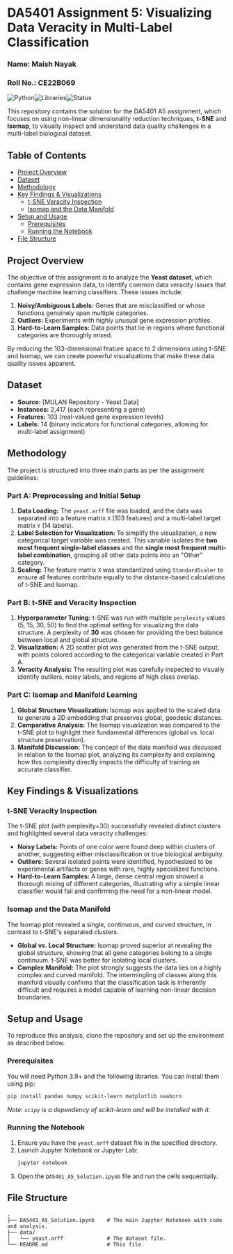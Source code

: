 # DA5401 Assignment 5: Visualizing Data Veracity in Multi-Label Classification

### Name: Maish Nayak
### Roll No.: CE22B069

![Python](https://img.shields.io/badge/Python-3.9%2B-blue.svg)![Libraries](https://img.shields.io/badge/Libraries-Scikit--learn%20%7C%20Pandas%20%7C%20Matplotlib-orange.svg)![Status](https://img.shields.io/badge/Status-Completed-green.svg)

This repository contains the solution for the DA5401 A5 assignment, which focuses on using non-linear dimensionality reduction techniques, **t-SNE** and **Isomap**, to visually inspect and understand data quality challenges in a multi-label biological dataset.

## Table of Contents
- [Project Overview](#project-overview)
- [Dataset](#dataset)
- [Methodology](#methodology)
- [Key Findings & Visualizations](#key-findings--visualizations)
  - [t-SNE Veracity Inspection](#t-sne-veracity-inspection)
  - [Isomap and the Data Manifold](#isomap-and-the-data-manifold)
- [Setup and Usage](#setup-and-usage)
  - [Prerequisites](#prerequisites)
  - [Running the Notebook](#running-the-notebook)
- [File Structure](#file-structure)

## Project Overview

The objective of this assignment is to analyze the **Yeast dataset**, which contains gene expression data, to identify common data veracity issues that challenge machine learning classifiers. These issues include:

1.  **Noisy/Ambiguous Labels:** Genes that are misclassified or whose functions genuinely span multiple categories.
2.  **Outliers:** Experiments with highly unusual gene expression profiles.
3.  **Hard-to-Learn Samples:** Data points that lie in regions where functional categories are thoroughly mixed.

By reducing the 103-dimensional feature space to 2 dimensions using t-SNE and Isomap, we can create powerful visualizations that make these data quality issues apparent.

## Dataset

-   **Source:** [MULAN Repository - Yeast Data]
-   **Instances:** 2,417 (each representing a gene)
-   **Features:** 103 (real-valued gene expression levels)
-   **Labels:** 14 (binary indicators for functional categories, allowing for multi-label assignment)

## Methodology

The project is structured into three main parts as per the assignment guidelines:

### Part A: Preprocessing and Initial Setup
1.  **Data Loading:** The `yeast.arff` file was loaded, and the data was separated into a feature matrix `X` (103 features) and a multi-label target matrix `Y` (14 labels).
2.  **Label Selection for Visualization:** To simplify the visualization, a new categorical target variable was created. This variable isolates the **two most frequent single-label classes** and the **single most frequent multi-label combination**, grouping all other data points into an "Other" category.
3.  **Scaling:** The feature matrix `X` was standardized using `StandardScaler` to ensure all features contribute equally to the distance-based calculations of t-SNE and Isomap.

### Part B: t-SNE and Veracity Inspection
1.  **Hyperparameter Tuning:** t-SNE was run with multiple `perplexity` values (5, 15, 30, 50) to find the optimal setting for visualizing the data structure. A perplexity of **30** was chosen for providing the best balance between local and global structure.
2.  **Visualization:** A 2D scatter plot was generated from the t-SNE output, with points colored according to the categorical variable created in Part A.
3.  **Veracity Analysis:** The resulting plot was carefully inspected to visually identify outliers, noisy labels, and regions of high class overlap.

### Part C: Isomap and Manifold Learning
1.  **Global Structure Visualization:** Isomap was applied to the scaled data to generate a 2D embedding that preserves global, geodesic distances.
2.  **Comparative Analysis:** The Isomap visualization was compared to the t-SNE plot to highlight their fundamental differences (global vs. local structure preservation).
3.  **Manifold Discussion:** The concept of the data manifold was discussed in relation to the Isomap plot, analyzing its complexity and explaining how this complexity directly impacts the difficulty of training an accurate classifier.

## Key Findings & Visualizations

### t-SNE Veracity Inspection

The t-SNE plot (with perplexity=30) successfully revealed distinct clusters and highlighted several data veracity challenges:
-   **Noisy Labels:** Points of one color were found deep within clusters of another, suggesting either misclassification or true biological ambiguity.
-   **Outliers:** Several isolated points were identified, hypothesized to be experimental artifacts or genes with rare, highly specialized functions.
-   **Hard-to-Learn Samples:** A large, dense central region showed a thorough mixing of different categories, illustrating why a simple linear classifier would fail and confirming the need for a non-linear model.


### Isomap and the Data Manifold

The Isomap plot revealed a single, continuous, and curved structure, in contrast to t-SNE's separated clusters.
-   **Global vs. Local Structure:** Isomap proved superior at revealing the global structure, showing that all gene categories belong to a single continuum. t-SNE was better for isolating local clusters.
-   **Complex Manifold:** The plot strongly suggests the data lies on a highly complex and curved manifold. The intermingling of classes along this manifold visually confirms that the classification task is inherently difficult and requires a model capable of learning non-linear decision boundaries.



## Setup and Usage

To reproduce this analysis, clone the repository and set up the environment as described below.

### Prerequisites

You will need Python 3.9+ and the following libraries. You can install them using pip:

```bash
pip install pandas numpy scikit-learn matplotlib seaborn
```
*Note: `scipy` is a dependency of scikit-learn and will be installed with it.*

### Running the Notebook

1.  Ensure you have the `yeast.arff` dataset file in the specified directory.
2.  Launch Jupyter Notebook or Jupyter Lab:
    ```bash
    jupyter notebook
    ```
3.  Open the `DA5401_A5_Solution.ipynb` file and run the cells sequentially.

## File Structure

```
.
├── DA5401_A5_Solution.ipynb    # The main Jupyter Notebook with code and analysis.
├── data/
│   └── yeast.arff              # The dataset file.
└── README.md                   # This file.
```
